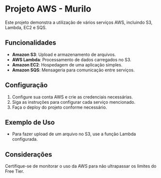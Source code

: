 # Projeto AWS - Murilo

Este projeto demonstra a utilização de vários serviços AWS, incluindo S3, Lambda, EC2 e SQS.

## Funcionalidades

- **Amazon S3**: Upload e armazenamento de arquivos.
- **AWS Lambda**: Processamento de dados carregados no S3.
- **Amazon EC2**: Hospedagem de uma aplicação simples.
- **Amazon SQS**: Mensageria para comunicação entre serviços.

## Configuração

1. Configure sua conta AWS e crie as credenciais necessárias.
2. Siga as instruções para configurar cada serviço mencionado.
3. Faça o deploy do projeto conforme necessário.

## Exemplo de Uso

- Para fazer upload de um arquivo no S3, use a função Lambda configurada.

## Considerações

Certifique-se de monitorar o uso da AWS para não ultrapassar os limites do Free Tier.
